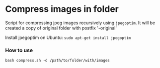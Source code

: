 # Compress images in folder 
Script for compressing jpeg images recursively using ```jpegoptim```. It will be created a copy of original folder with postfix '-original'

Install jpegoptim on Ubuntu: 
```sudo apt-get install jpegoptim```

### How to use
```
bash compress.sh -d /path/to/folder/with/images
```

